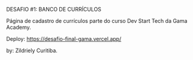 DESAFIO #1: BANCO DE CURRÍCULOS

Página de cadastro de currículos parte do curso Dev Start Tech da Gama Academy.

Deploy: https://desafio-final-gama.vercel.app/

by: Zildriely Curitiba.

